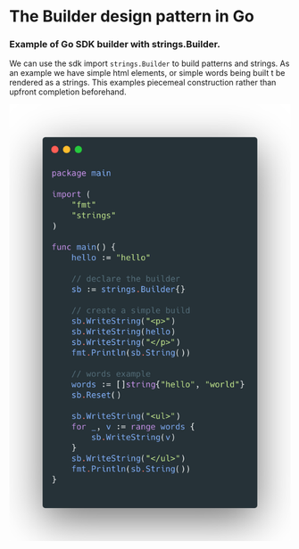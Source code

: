 # The Builder design pattern in Go

### Example of Go SDK builder with strings.Builder.

We can use the sdk import `strings.Builder` to build patterns and strings. As an example we have simple html elements, or simple words being built t be rendered as a strings. This examples piecemeal construction rather than upfront completion beforehand.

![](./assets/stringbuilder.png)
